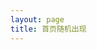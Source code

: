 ```yaml
---
layout: page
title: 首页随机出现
---
```


<!--
{% for quote in site.data.quotes %}

> {{ quote.quote }} <cite>—— {{ quote.author }}</cite>

{% endfor %}
-->
<div id="all_quotes"></div>